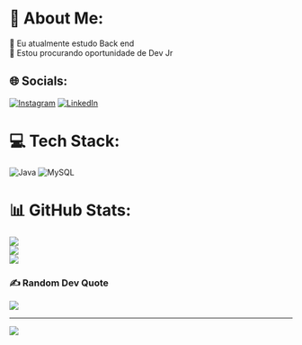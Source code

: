 # 💫 About Me:
🔭 Eu atualmente estudo Back end<br>👯 Estou procurando oportunidade de Dev Jr


## 🌐 Socials:
[![Instagram](https://img.shields.io/badge/Instagram-%23E4405F.svg?logo=Instagram&logoColor=white)](https://instagram.com/paivarauul) [![LinkedIn](https://img.shields.io/badge/LinkedIn-%230077B5.svg?logo=linkedin&logoColor=white)](https://linkedin.com/in/raul-paiva-13306b23a) 

# 💻 Tech Stack:
![Java](https://img.shields.io/badge/java-%23ED8B00.svg?style=for-the-badge&logo=java&logoColor=white) ![MySQL](https://img.shields.io/badge/mysql-%2300f.svg?style=for-the-badge&logo=mysql&logoColor=white)
# 📊 GitHub Stats:
![](https://github-readme-stats.vercel.app/api?username=paivarauul&theme=dark&hide_border=false&include_all_commits=false&count_private=false)<br/>
![](https://github-readme-streak-stats.herokuapp.com/?user=paivarauul&theme=dark&hide_border=false)<br/>
![](https://github-readme-stats.vercel.app/api/top-langs/?username=paivarauul&theme=dark&hide_border=false&include_all_commits=false&count_private=false&layout=compact)

### ✍️ Random Dev Quote
![](https://quotes-github-readme.vercel.app/api?type=horizontal&theme=dark)

---
[![](https://visitcount.itsvg.in/api?id=paivarauul&icon=3&color=0)](https://visitcount.itsvg.in)

<!-- Proudly created with GPRM ( https://gprm.itsvg.in ) -->
